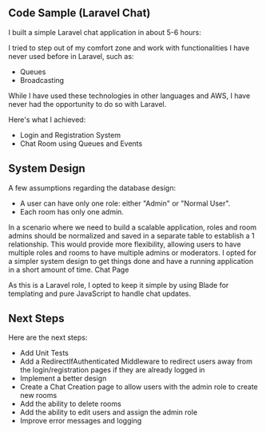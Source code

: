 ## Code Sample (Laravel Chat)

I built a simple Laravel chat application in about 5-6 hours:

I tried to step out of my comfort zone and work with functionalities I have never used before in Laravel, such as:

- Queues
- Broadcasting

While I have used these technologies in other languages and AWS, I have never had the opportunity to do so with Laravel.

Here's what I achieved:

- Login and Registration System
- Chat Room using Queues and Events

## System Design

A few assumptions regarding the database design:

- A user can have only one role: either "Admin" or "Normal User".
- Each room has only one admin.

In a scenario where we need to build a scalable application, roles and room admins should be normalized and saved in a separate table to establish a 1
relationship. This would provide more flexibility, allowing users to have multiple roles and rooms to have multiple admins or moderators. I opted for a simpler system design to get things done and have a running application in a short amount of time.
Chat Page

As this is a Laravel role, I opted to keep it simple by using Blade for templating and pure JavaScript to handle chat updates.

## Next Steps

Here are the next steps:
- Add Unit Tests
- Add a RedirectIfAuthenticated Middleware to redirect users away from the login/registration pages if they are already logged in
- Implement a better design
- Create a Chat Creation page to allow users with the admin role to create new rooms
- Add the ability to delete rooms
- Add the ability to edit users and assign the admin role
- Improve error messages and logging